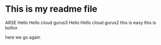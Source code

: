 # This is my readme file
ARSE
Hello
Hello cloud gurus3
Hello
Hello cloud gurus2
this is easy
this is bollox

here we go again
